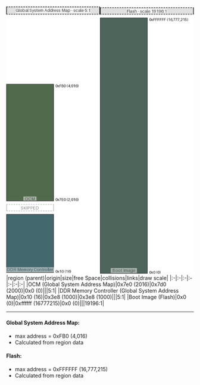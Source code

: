 ![memory map diagram](A8_region_exceeds_height-no_maxaddress_set_diagram.png)
|region (parent)|origin|size|free Space|collisions|links|draw scale|
|:-|:-|:-|:-|:-|:-|:-|
|<span style='color:(24, 57, 16)'>OCM (Global System Address Map)</span>|0x7e0 (2016)|0x7d0 (2000)|0x0 (0)|||5:1|
|<span style='color:(5, 55, 61)'>DDR Memory Controller (Global System Address Map)</span>|0x10 (16)|0x3e8 (1000)|0x3e8 (1000)|||5:1|
|<span style='color:(20, 51, 37)'>Boot Image (Flash)</span>|0x0 (0)|0xffffff (16777215)|0x0 (0)|||19196:1|

---
#### Global System Address Map:
- max address = 0xFB0 (4,016)
- Calculated from region data
#### Flash:
- max address = 0xFFFFFF (16,777,215)
- Calculated from region data